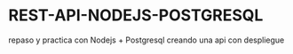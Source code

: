 # REST-API-NODEJS-POSTGRESQL
repaso y practica con Nodejs + Postgresql creando una api con despliegue
